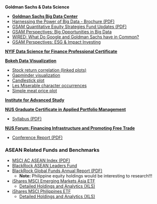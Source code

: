 **Goldman Sachs & Data Science**
- **[Goldman Sachs Big Data Center](https://www.gsam.com/content/gsam/us/en/advisors/resources/investment-ideas/big-data-center.html)**
- [Harnessing the Power of Big Data - Brochure (PDF)](https://www.gsam.com/content/dam/gsam/pdfs/us/en/fund-literature/brochure/big-data-brochure.pdf?sa=n&rd=n)
- [GSAM Quantitative Equity Strategies Fund Updates (PDF)](http://www.goldmansachs.com/gsam/docs/funds_international/fund_updates/monthly_fund_updates/mfu_sicav_en.pdf)
- [GSAM Perspectives: Big Opportunities in Big Data](https://www.gsam.com/content/gsam/global/en/market-insights/gsam-insights/gsam-perspectives/2016/big-data.html)
- [WIRED: What Do Google and Goldman Sachs have in Common?](https://www.wired.com/2012/10/goldman-sachs-as-google/)
- [GSAM Perspectives: ESG & Impact Investing](https://www.gsam.com/content/gsam/global/en/market-insights/gsam-insights/gsam-perspectives/2015/esg.html)

**[NYIF Data Science for Finance Professional Certificate](https://www.nyif.com/data-science-finance-professional-certificate.html)**

**[Bokeh Data Visualization](http://bokeh.pydata.org/en/latest/docs/gallery.html)**  
- [Stock return correlation (linked plots)](https://demo.bokehplots.com/apps/stocks)
- [Gapminder visualization](https://demo.bokehplots.com/apps/gapminder)
- [Candlestick plot](http://bokeh.pydata.org/en/latest/docs/gallery/candlestick.html)
- [Les Miserable character occurrences](http://bokeh.pydata.org/en/latest/docs/gallery/les_mis.html)
- [Simple meat price plot](http://bokeh.pydata.org/en/latest/docs/gallery/ggplot_line.html)

**[Institute for Advanced Study](https://www.ias.edu/)**

**[NUS Graduate Certificate in Applied Portfolio Management](http://bschool.nus.edu/camri/executive-education-at-camri)**
- [Syllabus (PDF)](http://bschool.nus.edu/Portals/0/images/CAMRI/ee/g-CAPM%20Detailed%20Syllabus%202016.pdf)

**[NUS Forum: Financing Infrastructure and Promoting Free Trade](https://www.youtube.com/watch?v=Pn9T0Oqsr7w)**
- [Conference Report (PDF)](https://bschool.nus.edu.sg/Portals/0/docs/camri/Post-Event-Report-on-8th-WCY-Forum.pdf)

  
### ASEAN Related Funds and Benchmarks
- [MSCI AC ASEAN Index (PDF)](https://www.msci.com/documents/10199/898cceae-3062-4000-a1a4-9877c6d8325e)
- [BlackRock ASEAN Leaders Fund](https://www.blackrock.com/sg/en/products/237595/bgf-asean-leaders-fund-a2-usd)
- [BlackRock Global Funds Annual Report (PDF)](https://www.blackrock.com/sg/en/literature/annual-report/bgf-audited-annual-report-and-accounts-sg.pdf)
  - **Note:** Philippine equity holdings would be interesting to research!!!
- [iShares MSCI Emerging Markets Asia ETF](https://www.ishares.com/us/products/239629/ishares-msci-emerging-markets-asia-etf)
  - [Detailed Holdings and Analytics (XLS)](https://www.ishares.com/us/products/239629/ishares-msci-emerging-markets-asia-etf/1467271812596.ajax?fileType=csv&fileName=EEMA_holdings&dataType=fund)
- [iShares MSCI Philippines ETF](https://www.ishares.com/us/products/239675/ishares-msci-philippines-etf)
  - [Detailed Holdings and Analytics (XLS)](https://www.ishares.com/us/products/239675/ishares-msci-philippines-etf/1467271812596.ajax?fileType=csv&fileName=EPHE_holdings&dataType=fund)
